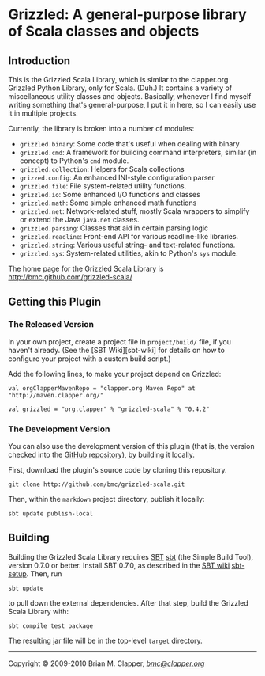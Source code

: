 Grizzled: A general-purpose library of Scala classes and objects
================================================================

## Introduction

This is the Grizzled Scala Library, which is similar to the clapper.org
Grizzled Python Library, only for Scala. (Duh.) It contains a variety of
miscellaneous utility classes and objects. Basically, whenever I find
myself writing something that's general-purpose, I put it in here, so I can
easily use it in multiple projects.

Currently, the library is broken into a number of modules:

- `grizzled.binary`: Some code that's useful when dealing with binary
- `grizzled.cmd`: A framework for building command interpreters, similar (in
  concept) to Python's `cmd` module.
- `grizzled.collection`: Helpers for Scala collections
- `grizzed.config`: An enhanced INI-style configuration parser
- `grizzled.file`: File system-related utility functions.
- `grizzled.io`: Some enhanced I/O functions and classes
- `grizzled.math`: Some simple enhanced math functions
- `grizzled.net`: Network-related stuff, mostly Scala wrappers to simplify or
  extend the Java `java.net` classes.
- `grizzled.parsing`: Classes that aid in certain parsing logic
- `grizzled.readline`: Front-end API for various readline-like libraries.
- `grizzled.string`: Various useful string- and text-related functions.
- `grizzled.sys`: System-related utilities, akin to Python's `sys` module.

The home page for the Grizzled Scala Library is
<http://bmc.github.com/grizzled-scala/>

## Getting this Plugin

### The Released Version

In your own project, create a project file in `project/build/` file, if you
haven't already. (See the [SBT Wiki][sbt-wiki] for details on how to configure
your project with a custom build script.)

[SBT Wiki]: http://code.google.com/p/simple-build-tool/wiki/BuildConfiguration

Add the following lines, to make your project depend on Grizzled:

    val orgClapperMavenRepo = "clapper.org Maven Repo" at "http://maven.clapper.org/"

    val grizzled = "org.clapper" % "grizzled-scala" % "0.4.2"

### The Development Version

You can also use the development version of this plugin (that is, the
version checked into the [GitHub repository][github-repo]), by building it
locally.

First, download the plugin's source code by cloning this repository.

    git clone http://github.com/bmc/grizzled-scala.git

Then, within the `markdown` project directory, publish it locally:

    sbt update publish-local

[github-repo]: http://github.com/bmc/grizzled-scala

## Building

Building the Grizzled Scala Library requires [SBT] [sbt] (the Simple Build
Tool), version 0.7.0 or better. Install SBT 0.7.0, as described in
the [SBT wiki] [sbt-setup]. Then, run

    sbt update

to pull down the external dependencies. After that step, build the Grizzled
Scala Library with:

    sbt compile test package

The resulting jar file will be in the top-level `target` directory.

  [sbt]: http://code.google.com/p/simple-build-tool
  [sbt-setup]: http://code.google.com/p/simple-build-tool/wiki/Setup
---
Copyright &copy; 2009-2010 Brian M. Clapper, <i>bmc@clapper.org</i>
